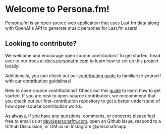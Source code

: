 # Welcome to Persona.fm!

Persona.fm is an open source web application that uses Last.fm data along with OpenAI's API to generate music personas for Last.fm users!

## Looking to contribute?

We welcome and encourage open source contributors! To get started, head over to our docs at [docs.personafm.com](https://docs.personafm.com) to learn how to set up this project locally! 

Additionally, you can check out our [contributing guide](https://github.com/personafm/.github/blob/main/contributing.md) to familiarize yourself with our contribution guidelines!

New to open-source contributions? Check out this [guide](https://opensource.guide/how-to-contribute/) to learn how to get started. If you are new to open-source contribution, we reccommend that you check out our first-contribution repository to get a better understand of how open-source contribution works.

As always, if you have any questions, comments, or concerns please feel free to email us at dev@personafm.com, open an Github issue, respond to a Github Discussion, or DM us on Instagram @personafmapp
